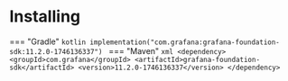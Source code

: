 # Installing

=== "Gradle"
    ```kotlin
    implementation("com.grafana:grafana-foundation-sdk:11.2.0-1746136337")
    ```
=== "Maven"
    ```xml
    <dependency>
        <groupId>com.grafana</groupId>
        <artifactId>grafana-foundation-sdk</artifactId>
        <version>11.2.0-1746136337</version>
    </dependency>
    ```
